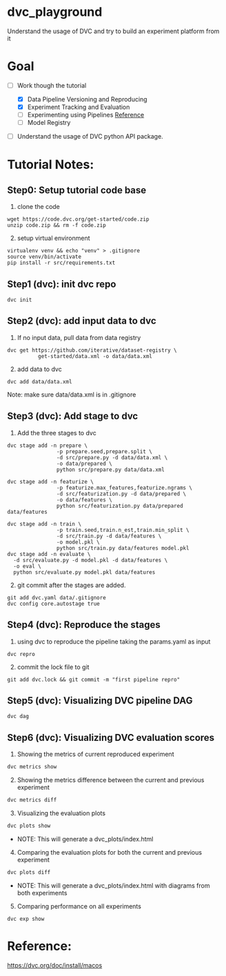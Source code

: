 # dvc_playground
Understand the usage of DVC and try to build an experiment platform from it

# Goal 

- [ ] Work though the tutorial
  - [X] Data Pipeline Versioning and Reproducing
  - [X] Experiment Tracking and Evaluation
  - [ ] Experimenting using Pipelines [Reference](https://github.com/jeffrey82221/dvc_exp_playground) 
  - [ ] Model Registry
- [ ] Understand the usage of DVC python API package.


# Tutorial Notes:

## Step0: Setup tutorial code base

1. clone the code
```
wget https://code.dvc.org/get-started/code.zip
unzip code.zip && rm -f code.zip
```
2. setup virtual environment

```
virtualenv venv && echo "venv" > .gitignore
source venv/bin/activate
pip install -r src/requirements.txt
```
## Step1 (dvc): init dvc repo

```
dvc init
```

## Step2 (dvc): add input data to dvc

1. If no input data, pull data from data registry
```
dvc get https://github.com/iterative/dataset-registry \
          get-started/data.xml -o data/data.xml
```
2. add data to dvc
```
dvc add data/data.xml
```
Note: make sure data/data.xml is in .gitignore

## Step3 (dvc): Add stage to dvc

1. Add the three stages to dvc
```
dvc stage add -n prepare \
                -p prepare.seed,prepare.split \
                -d src/prepare.py -d data/data.xml \
                -o data/prepared \
                python src/prepare.py data/data.xml

dvc stage add -n featurize \
                -p featurize.max_features,featurize.ngrams \
                -d src/featurization.py -d data/prepared \
                -o data/features \
                python src/featurization.py data/prepared data/features

dvc stage add -n train \
                -p train.seed,train.n_est,train.min_split \
                -d src/train.py -d data/features \
                -o model.pkl \
                python src/train.py data/features model.pkl
dvc stage add -n evaluate \
  -d src/evaluate.py -d model.pkl -d data/features \
  -o eval \
  python src/evaluate.py model.pkl data/features
```
2. git commit after the stages are added.

```
git add dvc.yaml data/.gitignore
dvc config core.autostage true
```
## Step4 (dvc): Reproduce the stages 

1. using dvc to reproduce the pipeline taking the params.yaml as input
```
dvc repro
```
2. commit the lock file to git
```
git add dvc.lock && git commit -m "first pipeline repro"
```

## Step5 (dvc): Visualizing DVC pipeline DAG

```
dvc dag
```

## Step6 (dvc): Visualizing DVC evaluation scores

1. Showing the metrics of current reproduced experiment 

```bash
dvc metrics show
```

2. Showing the metrics difference between the current and previous experiment
```bash
dvc metrics diff
```

3. Visualizing the evaluation plots 

```bash
dvc plots show
```
* NOTE: This will generate a dvc_plots/index.html 

4. Comparing the evaluation plots for both the current and previous experiment

```bash
dvc plots diff
```

* NOTE: This will generate a dvc_plots/index.html with diagrams from both experiments

5. Comparing performance on all experiments

```
dvc exp show
```

# Reference:

https://dvc.org/doc/install/macos
